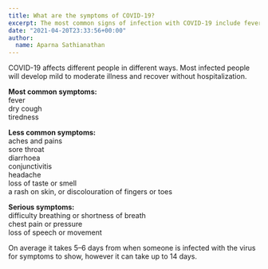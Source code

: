 ```yaml
---
title: What are the symptoms of COVID-19?
excerpt: The most common signs of infection with COVID-19 include fever, dry cough, shortness of breath or difficulty in breathing, and tiredness or fatigue.
date: "2021-04-20T23:33:56+00:00"
author:
  name: Aparna Sathianathan
---
```

COVID-19 affects different people in different ways. Most infected people will develop mild to moderate illness and recover without hospitalization.

**Most common symptoms:**<br>
fever<br>
dry cough<br>
tiredness<br>

**Less common symptoms:**<br>
aches and pains<br>
sore throat<br>
diarrhoea<br>
conjunctivitis<br>
headache<br>
loss of taste or smell<br>
a rash on skin, or discolouration of fingers or toes<br>

**Serious symptoms:**<br>
difficulty breathing or shortness of breath<br>
chest pain or pressure<br>
loss of speech or movement<br>

On average it takes 5–6 days from when someone is infected with the virus for symptoms to show, however it can take up to 14 days.
